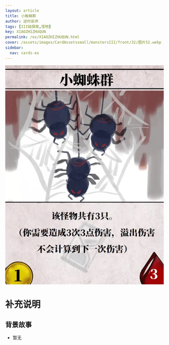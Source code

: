 ```yaml
---
layout: article
title: 小蜘蛛群
author: 逆时巫师
tags: [III级探索,怪物]
key: XIAOZHIZHUQUN
permalink: /ex/XIAOZHIZHUQUN.html
cover: /assets/images/CardAssetssmall/monstersIII/front/32/图片52.webp
sidebar:
  nav: cards-ex
---
```

![](/assets/images/CardAssets/monstersIII/front/32/图片52.webp)

# 补充说明



## 背景故事
* 暂无